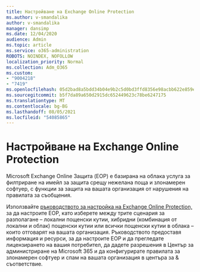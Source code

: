 ```yaml
---
title: Настройване на Exchange Online Protection
ms.author: v-smandalika
author: v-smandalika
manager: dansimp
ms.date: 12/04/2020
audience: Admin
ms.topic: article
ms.service: o365-administration
ROBOTS: NOINDEX, NOFOLLOW
localization_priority: Normal
ms.collection: Adm_O365
ms.custom:
- "9004218"
- "7419"
ms.openlocfilehash: 05d2bad8a5bdd34b04e9b2c5d0bd3ffd8356e98acbb622e859e2464f09e6222b
ms.sourcegitcommit: b5f7da89a650d2915dc652449623c78be6247175
ms.translationtype: MT
ms.contentlocale: bg-BG
ms.lasthandoff: 08/05/2021
ms.locfileid: "54085865"
---
```

# <a name="set-up-exchange-online-protection"></a>Настройване на Exchange Online Protection

Microsoft Exchange Online Защита (EOP) е базирана на облака услуга за филтриране на имейл за защита срещу нежелана поща и злонамерен софтуер, с функции за защита на вашата организация от нарушения на правилата за съобщения.

Използвайте [ръководството за настройка на Exchange Online Protection,](https://go.microsoft.com/fwlink/?linkid=2071067) за да настроите EOP, като изберете между трите сценария за разполагане – локални пощенски кутии, хибридни (комбинация от локални и облак) пощенски кутии или всички пощенски кутии в облака – които отговарят на вашата организация. Ръководството предоставя информация и ресурси, за да настроите EOP и да прегледате лицензирането на вашия потребител, да дадете разрешения в Център за администриране на Microsoft 365 и да конфигурирате правилата за злонамерен софтуер и спам на вашата организация в центъра за & съответствие.
